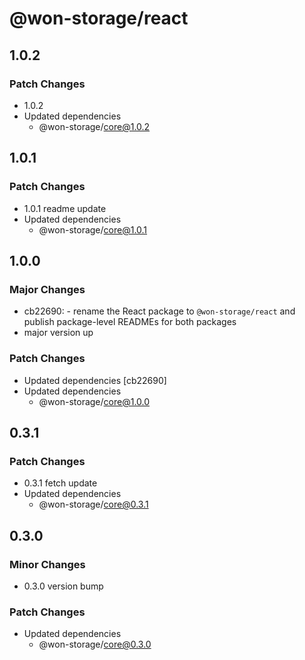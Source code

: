 # @won-storage/react

## 1.0.2

### Patch Changes

- 1.0.2
- Updated dependencies
  - @won-storage/core@1.0.2

## 1.0.1

### Patch Changes

- 1.0.1 readme update
- Updated dependencies
  - @won-storage/core@1.0.1

## 1.0.0

### Major Changes

- cb22690: - rename the React package to `@won-storage/react` and publish package-level READMEs for both packages
- major version up

### Patch Changes

- Updated dependencies [cb22690]
- Updated dependencies
  - @won-storage/core@1.0.0

## 0.3.1

### Patch Changes

- 0.3.1 fetch update
- Updated dependencies
  - @won-storage/core@0.3.1

## 0.3.0

### Minor Changes

- 0.3.0 version bump

### Patch Changes

- Updated dependencies
  - @won-storage/core@0.3.0
